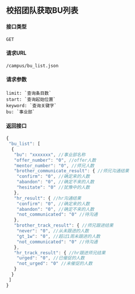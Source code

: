 ## 校招团队获取BU列表
#### 接口类型
	GET
#### 请求URL
	/campus/bu_list.json
#### 请求参数
	limit: `查询条目数`
	start: `查询起始位置`
	keyword: `查询关键字`
	bu: `事业部`
#### 返回接口
```js
{
 "bu_list": [
  {
   "bu": "xxxxxxx", //事业部名称
   "offer_number": "0", //offer人数
   "mentor_number": "0", //师兄人数
   "brother_communicate_result": { //师兄沟通结果
    "confirm": "0", //确定来的人数
    "abandon": "0", //确定不来的人数
    "hesitate": "0" //犹豫中的人数
   },
   "hr_result": { //hr沟通结果
    "confirm": "0", //确定来的人数
    "abandon": "0", //确定不来的人数
    "not_communicated": "0" //待沟通
   },
   "brother_track_result": { //师兄跟进结果
    "never": "0", //从未跟进的人数
    "gt_1w": "0", //超过1周未跟进的人数
    "not_communicated": "0" //待沟通
   },
   "hr_track_result": { //hr跟进师兄结果
    "urged": "0", //已催促的人数
    "not_urged": "0" //未催促的人数
   }
  }
 ]
}
```